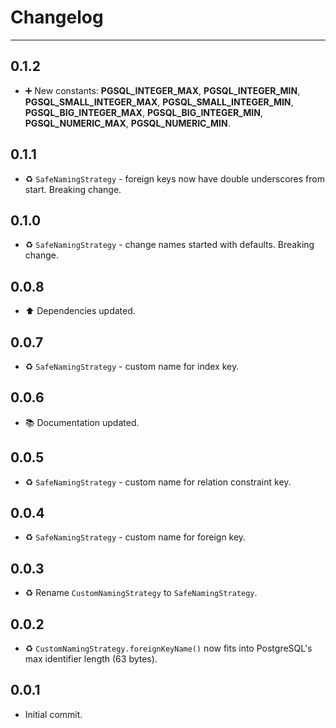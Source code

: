 # Changelog

---

## 0.1.2

-   ➕ New constants: **PGSQL_INTEGER_MAX**, **PGSQL_INTEGER_MIN**, **PGSQL_SMALL_INTEGER_MAX**, **PGSQL_SMALL_INTEGER_MIN**, **PGSQL_BIG_INTEGER_MAX**, **PGSQL_BIG_INTEGER_MIN**, **PGSQL_NUMERIC_MAX**, **PGSQL_NUMERIC_MIN**.

## 0.1.1

-   ♻️ `SafeNamingStrategy` - foreign keys now have double underscores from start. Breaking change.

## 0.1.0

-   ♻️ `SafeNamingStrategy` - change names started with defaults. Breaking change.

## 0.0.8

-   ⬆️ Dependencies updated.

## 0.0.7

-   ♻️ `SafeNamingStrategy` - custom name for index key.

## 0.0.6

-   📚 Documentation updated.

## 0.0.5

-   ♻️ `SafeNamingStrategy` - custom name for relation constraint key.

## 0.0.4

-   ♻️ `SafeNamingStrategy` - custom name for foreign key.

## 0.0.3

-   ♻️ Rename `CustomNamingStrategy` to `SafeNamingStrategy`.

## 0.0.2

-   ♻️ `CustomNamingStrategy.foreignKeyName()` now fits into PostgreSQL's max identifier length (63 bytes).

## 0.0.1

-   Initial commit.

